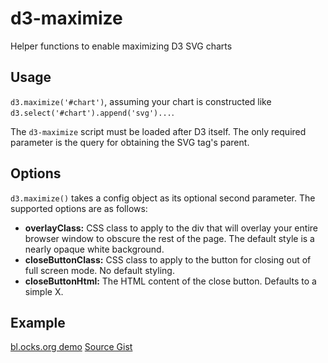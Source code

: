 # d3-maximize

Helper functions to enable maximizing D3 SVG charts

## Usage

`d3.maximize('#chart')`, assuming your chart is constructed like `d3.select('#chart').append('svg')...`.

The `d3-maximize` script must be loaded after D3 itself. The only required parameter is the query for obtaining the SVG tag's parent. 

## Options

`d3.maximize()` takes a config object as its optional second parameter. The supported options are as follows:

* **overlayClass:** CSS class to apply to the div that will overlay your entire browser window to obscure the rest of the page. The default style is a nearly opaque white background.
* **closeButtonClass:** CSS class to apply to the button for closing out of full screen mode. No default styling.
* **closeButtonHtml:** The HTML content of the close button. Defaults to a simple X.

## Example

[bl.ocks.org demo](http://bl.ocks.org/bclinkinbeard/98e891d0b2a1eebc0f7d)
[Source Gist](https://gist.github.com/bclinkinbeard/98e891d0b2a1eebc0f7d)